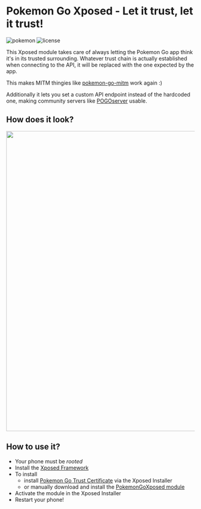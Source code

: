 # Pokemon Go Xposed - Let it trust, let it trust!

![pokemon](https://img.shields.io/badge/Pokemon%20GO-0.35.0-blue.svg?style=flat-square")
![license](https://img.shields.io/github/license/rastapasta/pokemon-go-mitm-node.svg)

This Xposed module takes care of always letting the Pokemon Go app think it's in its trusted surrounding.
Whatever trust chain is actually established when connecting to the API, it will be replaced with the one expected by the app.

This makes MITM thingies like [pokemon-go-mitm](https://github.com/rastapasta/pokemon-go-mitm-node) work again :)

Additionally it lets you set a custom API endpoint instead of the hardcoded one, making community servers like [POGOserver](https://github.com/maierfelix/POGOserver) usable.

## How does it look?

<img src="https://i.imgur.com/LCKctld.png" height="800" />

## How to use it?
* Your phone must be *rooted*
* Install the [Xposed Framework](http://repo.xposed.info/module/de.robv.android.xposed.installer)
* To install
  * install [Pokemon Go Trust Certificate](http://repo.xposed.info/module/de.rastapasta.android.xposed.pokemongo) via the Xposed Installer
  * or manually download and install the [PokemonGoXposed module](https://github.com/rastapasta/pokemon-go-xposed/releases/download/v2.1/PokemonGoXposed.apk)
* Activate the module in the Xposed Installer
* Restart your phone!
